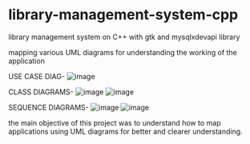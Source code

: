 # library-management-system-cpp  

library management system on C++ with gtk and mysqlxdevapi library  

mapping various UML diagrams for understanding the working of the application  

USE CASE DIAG-
  ![image](https://github.com/strhwke/library-management-system-cpp/assets/71208805/0849e013-ea12-47b4-9574-789bc38525dc)

CLASS DIAGRAMS-
  ![image](https://github.com/strhwke/library-management-system-cpp/assets/71208805/346d6355-dae9-4553-83ac-2fd989770c41)
  ![image](https://github.com/strhwke/library-management-system-cpp/assets/71208805/96f951ea-e0c5-45aa-88ae-d9cce168a6a2)

  
SEQUENCE DIAGRAMS-
  ![image](https://github.com/strhwke/library-management-system-cpp/assets/71208805/98a2d949-a06a-4db5-87b3-cbc1c0f1945f)
  ![image](https://github.com/strhwke/library-management-system-cpp/assets/71208805/a67c3110-30dd-4a38-9f76-4af7b9e6746b)


the main objective of this project was to understand how to map applications using UML diagrams for better and clearer understanding. 
